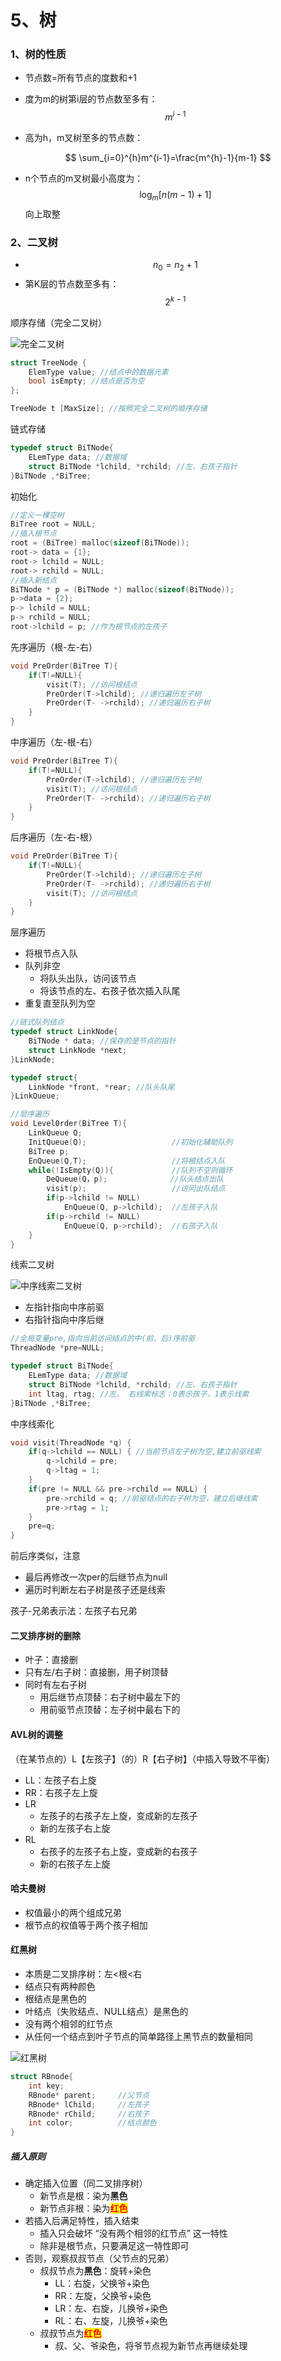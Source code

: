 # 5、树

### 1、树的性质

- 节点数=所有节点的度数和+1

- 度为m的树第i层的节点数至多有：$$m^{i-1}$$

- 高为h，m叉树至多的节点数：

$$
\sum_{i=0}^{h}m^{i-1}=\frac{m^{h}-1}{m-1}
$$

- n个节点的m叉树最小高度为：$$\log_{m}[n(m-1)+1]$$向上取整

### 2、二叉树

- $$n_{0}=n_{2}+1$$
- 第K层的节点数至多有：$$2^{k-1}$$

顺序存储（完全二叉树）

![完全二叉树](.gitbook/assests/完全二叉树.png)

```c
struct TreeNode {
    ElemType value; //结点中的数据元素
    bool isEmpty; //结点是否为空
};

TreeNode t [MaxSize]; //按照完全二叉树的顺序存储
```

链式存储

```c
typedef struct BiTNode{
    ELemType data; //数据域
    struct BiTNode *lchild, *rchild; //左、右孩子指针
}BiTNode ,*BiTree;
```

初始化

```c
//定义一棵空树
BiTree root = NULL;
//插入根节点
root = (BiTree) malloc(sizeof(BiTNode));
root-> data = {1};
root-> lchild = NULL;
root-> rchild = NULL;
//插入新结点
BiTNode * p = (BiTNode *) malloc(sizeof(BiTNode));
p->data = {2};
p-> lchild = NULL;
p-> rchild = NULL;
root->lchild = p; //作为根节点的左孩子

```

先序遍历（根-左-右）

```c
void PreOrder(BiTree T){
    if(T!=NULL){
        visit(T); //访问根结点
        PreOrder(T->lchild); //递归遍历左子树
        PreOrder(T- ->rchild); //递归遍历右子树
    }
}
```

中序遍历（左-根-右）

```c
void PreOrder(BiTree T){
    if(T!=NULL){
        PreOrder(T->lchild); //递归遍历左子树
        visit(T); //访问根结点
        PreOrder(T- ->rchild); //递归遍历右子树
    }
}
```

后序遍历（左-右-根）

```c
void PreOrder(BiTree T){
    if(T!=NULL){
        PreOrder(T->lchild); //递归遍历左子树
        PreOrder(T- ->rchild); //递归遍历右子树
        visit(T); //访问根结点
    }
}
```

层序遍历

- 将根节点入队
- 队列非空
  - 将队头出队，访问该节点
  - 将该节点的左、右孩子依次插入队尾
- 重复直至队列为空

```c
//链式队列结点
typedef struct LinkNode{
    BiTNode * data; //保存的是节点的指针
    struct LinkNode *next;
}LinkNode;

typedef struct{
    LinkNode *front, *rear; //队头队尾
}LinkQueue;

//层序遍历
void Level0rder(BiTree T){
    LinkQueue Q;
    InitQueue(Q); 					//初始化辅助队列
    BiTree p;
    EnQueue(Q,T); 					//将根结点入队
    while(!IsEmpty(Q)){ 			//队列不空则循环
        DeQueue(Q，p); 			   //队头结点出队
        visit(p); 					//访问出队结点
        if(p->lchild != NULL)
        	EnQueue(Q, p->lchild);  //左孩子入队
        if(p->rchild != NULL)
        	EnQueue(Q, p->rchild);  //右孩子入队
    }
}
```

线索二叉树

![中序线索二叉树](.gitbook/assests/中序线索二叉树.png)

- 左指针指向中序前驱
- 右指针指向中序后继

```c
//全局变量pre,指向当前访问结点的中(前、后)序前驱
ThreadNode *pre=NULL;

typedef struct BiTNode{
    ELemType data; //数据域
    struct BiTNode *lchild, *rchild; //左、右孩子指针
    int ltag, rtag; //左、 右线索标志：0表示孩子，1表示线索
}BiTNode ,*BiTree;
```

中序线索化

```c
void visit(ThreadNode *q) {
    if(q->lchild == NULL) { //当前节点左子树为空,建立前驱线索
        q->lchild = pre;
        q->ltag = 1;
    }
    if(pre != NULL && pre->rchild == NULL) {
        pre->rchild = q; //前驱结点的右子树为空，建立后继线索
        pre->rtag = 1;
    }
    pre=q;
}
```

前后序类似，注意

- 最后再修改一次per的后继节点为null
- 遍历时判断左右子树是孩子还是线索

孩子-兄弟表示法：左孩子右兄弟

#### 二叉排序树的删除

- 叶子：直接删
- 只有左/右子树：直接删，用子树顶替
- 同时有左右子树
  - 用后继节点顶替：右子树中最左下的
  - 用前驱节点顶替：左子树中最右下的

#### AVL树的调整

（在某节点的）L【左孩子】（的）R【右子树】（中插入导致不平衡）

- LL：左孩子右上旋
- RR：右孩子左上旋
- LR
  - 左孩子的右孩子左上旋，变成新的左孩子
  - 新的左孩子右上旋
- RL
  - 右孩子的左孩子右上旋，变成新的右孩子
  - 新的右孩子左上旋

#### 哈夫曼树

- 权值最小的两个组成兄弟
- 根节点的权值等于两个孩子相加

#### 红黑树

- 本质是二叉排序树：左<根<右
- 结点只有两种颜色
- 根结点是黑色的
- 叶结点（失败结点、NULL结点）是黑色的
- 没有两个相邻的红节点
- 从任何一个结点到叶子节点的简单路径上黑节点的数量相同

![红黑树](.gitbook/assests/红黑树.png)

```c
struct RBnode{
    int key;
    RBnode* parent;		//父节点
    RBnode* lChild;		//左孩子
    RBnode* rChild;		//右孩子
    int color;			//结点颜色
}
```

##### 插入原则

- 确定插入位置（同二叉排序树）
  - 新节点是根：染为**黑色**
  - 新节点非根：染为<mark style="color:red;">**红色**</mark>
- 若插入后满足特性，插入结束
  - 插入只会破坏 “没有两个相邻的红节点” 这一特性
  - 除非是根节点，只要满足这一特性即可
- 否则，观察叔叔节点（父节点的兄弟）
  - 叔叔节点为**黑色**：旋转+染色
    - LL：右旋，父换爷+染色
    - RR：左旋，父换爷+染色
    - LR：左、右旋，儿换爷+染色
    - RL：右、左旋，儿换爷+染色
  - 叔叔节点为<mark style="color:red;">**红色**</mark>
    - 叔、父、爷染色，将爷节点视为新节点再继续处理
